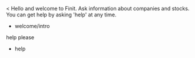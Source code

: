 < Hello and welcome to Finit. Ask information about companies and stocks. You can get help by asking 'help' at any time.
* welcome/intro

help please
* help